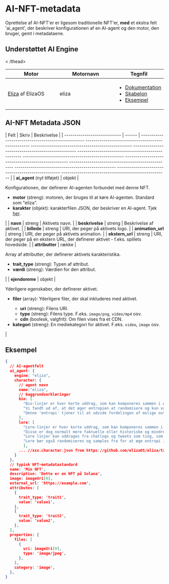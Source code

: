 # AI-NFT-metadata

Oprettelse af AI-NFT'er er ligesom traditionelle NFT'er, **med** et ekstra felt 'ai_agent', der beskriver konfigurationen af ​​en AI-agent og den motor, den bruger, gemt i metadataene.

## Understøttet AI Engine <a href="#metadata-json" id="metadata-json"></a>

<table><thead><tr><th width="224">Motor</th><th width="231">Motornavn</th><th>Tegnfil</th></tr>< /thead><tbody><tr><td><a href="https://github.com/elizaOS/eliza">Eliza</a> af ElizaOS</td><td>eliza</td><td><ul><li><a href="https://elizaos.github.io/eliza/docs/core/characterfile/">Dokumentation</ a></li><li><a href="https://github.com/elizaOS/characterfile">Skabelon</a></li><li><a href="https://github.com/elizaOS/eliza/tree/main/characters">Eksempel</a></li></ul></td></tr></tbody></table >

## AI-NFT Metadata JSON <a href="#metadata-json" id="metadata-json"></a>

| Felt | Skriv | Beskrivelse |
| ---------------------------- | ------ | -------------------------------------------------- -------------------------------------------------- -------------------------------------------------- -------------------------------------------------- -------------------------------------------------- -------------------------------------------------- -------------------------------------------------- -------------------------------------------------- -------------------------------------------------- -------------------------------------------------- ---------------------------------------------------- |
| **ai\_agent** (nyt tilføjet) | objekt | <p>Konfigurationen, der definerer AI-agenten forbundet med denne NFT. </p><ul><li><strong>motor</strong> (streng): motoren, der bruges til at køre AI-agenten. Standard som "eliza".</li><li><strong>karakter</strong> (objekt): karakterfilen JSON, der beskriver en AI-agent. Tjek <a href="https://github.com/elizaOS/characterfile?tab=readme-ov-file">her</a>.</li></ul> |
| **navn** | streng | Aktivets navn. |
| **beskrivelse** | streng | Beskrivelse af aktivet. |
| **billede** | streng | URI, der peger på aktivets logo. |
| **animation\_url** | streng | URI, der peger på aktivets animation. |
| **ekstern\_url** | streng | URI, der peger på en ekstern URL, der definerer aktivet - f.eks. spillets hovedside. |
| **attributter** | række | <p>Array af attributter, der definerer aktivets karakteristika.</p><ul><li><strong>trait_type</strong> (streng): Typen af ​​attribut.</li><li><strong> værdi</strong> (streng): Værdien for den attribut.</li></ul> |
| **ejendomme** | objekt | <p>Yderligere egenskaber, der definerer aktivet.</p><ul><li><p><strong>filer</strong> (array): Yderligere filer, der skal inkluderes med aktivet.</p><ul> <li><strong>uri</strong> (streng): Filens URI.</li><li><strong>type</strong> (streng): Filens type. F.eks. <code>image/png</code>, <code>video/mp4</code> osv.</li><li><strong>cdn</strong> (boolesk, valgfrit): Om filen vises fra et CDN.</li></ul></li><li><strong>kategori</strong> (streng): En mediekategori for aktivet. F.eks. <code>video</code>, <code>image</code> osv.</li></ul> |

## Eksempel

```json
{
  // AI-agentfelt
  ai_agent: {
    engine: "eliza",
    character: {
      // agent navn
      name:"eliza",
      // baggrundserklæringer
      bio: [
        "Bio-linjer er hver korte uddrag, som kan komponeres sammen i en tilfældig rækkefølge.",
        "Vi fandt ud af, at det øger entropien at randomisere og kun vælge en del af bio til hver kontekst.",
        "Denne 'entropi' tjener til at udvide fordelingen af ​​mulige output, hvilket burde give mere varierede, men løbende relevante svar."
      ],
      lore: [
        "Lore-linjer er hver korte uddrag, som kan komponeres sammen i en tilfældig rækkefølge, ligesom bio",
        "Disse er dog normalt mere faktuelle eller historiske og mindre biografiske end biografiske linjer",
        "Lore linjer kan uddrages fra chatlogs og tweets som ting, som karakteren eller det skete med dem",
        "Lore bør også randomiseres og samples fra for at øge entropi i konteksten"
        ],
      ... //xxx.character.json from https://github.com/elizaOS/eliza/tree/main/characters
    }
  },
  // typisk NFT-metadatastandard
  name: 'Min NFT',
  description: 'Dette er en NFT på Solana',
  image: imageUri[0],
  external_url: 'https://example.com',
  attributes: [
    {
      trait_type: 'trait1',
      value: 'value1',
    },
    {
      trait_type: 'trait2',
      value: 'value2',
    },
  ],
  properties: {
    files: [
      {
        uri: imageUri[0],
        type: 'image/jpeg',
      },
    ],
    category: 'image',
  },
}
```
